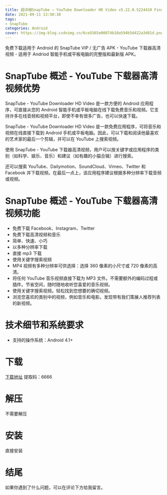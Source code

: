 ```yaml
---
title: 超详细SnapTube – YouTube Downloader HD Video v5.22.0.5224410 Final免费下载安装（Android）
date: 2021-09-11 13:50:38
tags: 
- SnapTube
categories: Android
cover: https://img-blog.csdnimg.cn/6ce5565e00874b10a594b5d422a3d01d.png
---
```



免费下载适用于 Android 的 SnapTube VIP / 无广告 APK - YouTube 下载器高清视频 - 适用于 Andriod 智能手机或平板电脑的完整版和最新版 APK。

# SnapTube 概述 - YouTube 下载器高清视频优势
SnapTube - YouTube Downloader HD Video 是一款方便的 Android 应用程序，可直接从您的 Android 智能手机或平板电脑在线下载免费音乐和视频。它支持许多在线音频和视频平台，即使不幸有很多广告，也可以快速下载。

SnapTube - YouTube Downloader HD Video 是一款免费应用程序，可将音乐和视频在线直接下载到 Android 手机或平板电脑。因此，可以下载和阅读他最喜欢的艺术家的最后一个剪辑，并可以在 YouTube 上搜索视频。

使用 SnapTube - YouTube 下载器高清视频，用户可以按关键字或应用程序的类别（如科学、娱乐、音乐）和建议（如有趣的小猫合辑）进行搜索。

还可以搜索 YouTube、Dailymotion、SoundCloud、Vimeo、Twitter 和 Facebook 并下载视频。在最后一点上，该应用程序建议根据多种分辨率下载音频或视频。

# SnapTube 概述 - YouTube 下载器高清视频功能
- 免费下载 Facebook、Instagram、Twitter
- 免费下载高清视频和音乐
- 简单、快速、小巧
- 以多种分辨率下载
- 直接 mp3 下载
- 使用关键字搜索视频
- MP4 视频有多种分辨率可供选择：选择 360 像素的小尺寸或 720 像素的高清。
- 将任何 YouTube 音乐视频直接下载为 MP3 文件。不需要额外的编码过程或插件。节省空间，随时随地收听您喜爱的音乐视频。
- 使用关键字搜索视频。轻松找到您想要的确切视频。
- 浏览您喜欢的类别中的视频，例如音乐和电影。发现带有我们策展人推荐列表的新视频。

# 技术细节和系统要求
- 支持的操作系统：Android 4.1+

# 下载
[下载地址](https://pan.baidu.com/s/1K1BZtDqwEA5oBo7NCF9hDQ)
提取码：6666

# 解压
不需要解压

# 安装
直接安装

# 结尾
如果你遇到了什么问题，可以在评论下方给我留言。

